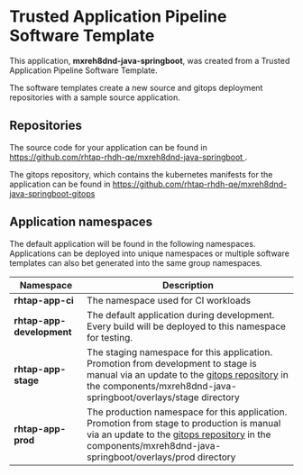 # Trusted Application Pipeline Software Template

This application, **mxreh8dnd-java-springboot**, was created from a Trusted Application Pipeline Software Template.

The software templates create a new source and gitops deployment repositories with a sample source application. 

## Repositories

The source code for your application can be found in [https://github.com/rhtap-rhdh-qe/mxreh8dnd-java-springboot ](https://github.com/rhtap-rhdh-qe/mxreh8dnd-java-springboot ).
 
The gitops repository, which contains the kubernetes manifests for the application can be found in 
[https://github.com/rhtap-rhdh-qe/mxreh8dnd-java-springboot-gitops ](https://github.com/rhtap-rhdh-qe/mxreh8dnd-java-springboot-gitops ) 

## Application namespaces 

The default application will be found in the following namespaces. Applications can be deployed into unique namespaces or multiple software templates can also bet generated into the same group namespaces.  

|  Namespace   |  Description   |  
| -------- | -------- |
| **rhtap-app-ci** | The namespace used for CI workloads |
| **rhtap-app-development** | The default application during development. Every build will be deployed to this namespace for testing. |
| **rhtap-app-stage** | The staging namespace for this application. Promotion from development to stage is manual via an update to the [gitops repository](https://github.com/rhtap-rhdh-qe/mxreh8dnd-java-springboot-gitops ) in the components/mxreh8dnd-java-springboot/overlays/stage directory |
| **rhtap-app-prod** | The production namespace for this application. Promotion from stage to production is manual via an update to the [gitops repository](https://github.com/rhtap-rhdh-qe/mxreh8dnd-java-springboot-gitops ) in the components/mxreh8dnd-java-springboot/overlays/prod directory |